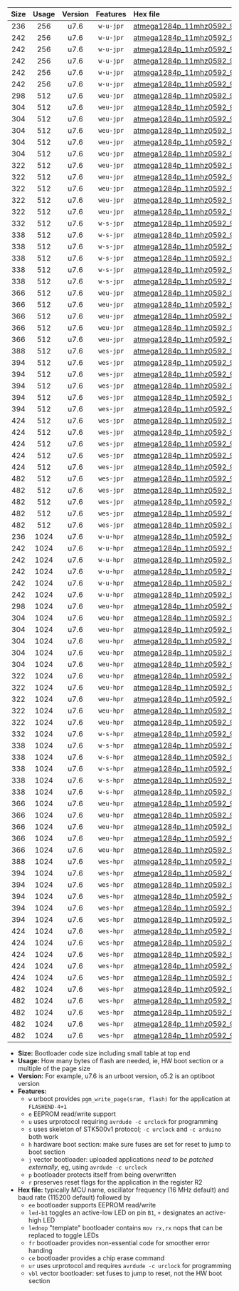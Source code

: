|Size|Usage|Version|Features|Hex file|
|:-:|:-:|:-:|:-:|:--|
|236|256|u7.6|`w-u-jpr`|[atmega1284p_11mhz0592_9600bps_ur_vbl.hex](https://raw.githubusercontent.com/stefanrueger/urboot/main/bootloaders/atmega1284p/fcpu_11mhz0592/9600_bps/atmega1284p_11mhz0592_9600bps_ur_vbl.hex)|
|242|256|u7.6|`w-u-jpr`|[atmega1284p_11mhz0592_9600bps_led+b5_ur_vbl.hex](https://raw.githubusercontent.com/stefanrueger/urboot/main/bootloaders/atmega1284p/fcpu_11mhz0592/9600_bps/atmega1284p_11mhz0592_9600bps_led+b5_ur_vbl.hex)|
|242|256|u7.6|`w-u-jpr`|[atmega1284p_11mhz0592_9600bps_led+b7_ur_vbl.hex](https://raw.githubusercontent.com/stefanrueger/urboot/main/bootloaders/atmega1284p/fcpu_11mhz0592/9600_bps/atmega1284p_11mhz0592_9600bps_led+b7_ur_vbl.hex)|
|242|256|u7.6|`w-u-jpr`|[atmega1284p_11mhz0592_9600bps_led+c7_ur_vbl.hex](https://raw.githubusercontent.com/stefanrueger/urboot/main/bootloaders/atmega1284p/fcpu_11mhz0592/9600_bps/atmega1284p_11mhz0592_9600bps_led+c7_ur_vbl.hex)|
|242|256|u7.6|`w-u-jpr`|[atmega1284p_11mhz0592_9600bps_led+d7_ur_vbl.hex](https://raw.githubusercontent.com/stefanrueger/urboot/main/bootloaders/atmega1284p/fcpu_11mhz0592/9600_bps/atmega1284p_11mhz0592_9600bps_led+d7_ur_vbl.hex)|
|242|256|u7.6|`w-u-jpr`|[atmega1284p_11mhz0592_9600bps_lednop_ur_vbl.hex](https://raw.githubusercontent.com/stefanrueger/urboot/main/bootloaders/atmega1284p/fcpu_11mhz0592/9600_bps/atmega1284p_11mhz0592_9600bps_lednop_ur_vbl.hex)|
|298|512|u7.6|`weu-jpr`|[atmega1284p_11mhz0592_9600bps_ee_ur_vbl.hex](https://raw.githubusercontent.com/stefanrueger/urboot/main/bootloaders/atmega1284p/fcpu_11mhz0592/9600_bps/atmega1284p_11mhz0592_9600bps_ee_ur_vbl.hex)|
|304|512|u7.6|`weu-jpr`|[atmega1284p_11mhz0592_9600bps_ee_led+b5_ur_vbl.hex](https://raw.githubusercontent.com/stefanrueger/urboot/main/bootloaders/atmega1284p/fcpu_11mhz0592/9600_bps/atmega1284p_11mhz0592_9600bps_ee_led+b5_ur_vbl.hex)|
|304|512|u7.6|`weu-jpr`|[atmega1284p_11mhz0592_9600bps_ee_led+b7_ur_vbl.hex](https://raw.githubusercontent.com/stefanrueger/urboot/main/bootloaders/atmega1284p/fcpu_11mhz0592/9600_bps/atmega1284p_11mhz0592_9600bps_ee_led+b7_ur_vbl.hex)|
|304|512|u7.6|`weu-jpr`|[atmega1284p_11mhz0592_9600bps_ee_led+c7_ur_vbl.hex](https://raw.githubusercontent.com/stefanrueger/urboot/main/bootloaders/atmega1284p/fcpu_11mhz0592/9600_bps/atmega1284p_11mhz0592_9600bps_ee_led+c7_ur_vbl.hex)|
|304|512|u7.6|`weu-jpr`|[atmega1284p_11mhz0592_9600bps_ee_led+d7_ur_vbl.hex](https://raw.githubusercontent.com/stefanrueger/urboot/main/bootloaders/atmega1284p/fcpu_11mhz0592/9600_bps/atmega1284p_11mhz0592_9600bps_ee_led+d7_ur_vbl.hex)|
|304|512|u7.6|`weu-jpr`|[atmega1284p_11mhz0592_9600bps_ee_lednop_ur_vbl.hex](https://raw.githubusercontent.com/stefanrueger/urboot/main/bootloaders/atmega1284p/fcpu_11mhz0592/9600_bps/atmega1284p_11mhz0592_9600bps_ee_lednop_ur_vbl.hex)|
|322|512|u7.6|`weu-jpr`|[atmega1284p_11mhz0592_9600bps_ee_led+b5_fr_ur_vbl.hex](https://raw.githubusercontent.com/stefanrueger/urboot/main/bootloaders/atmega1284p/fcpu_11mhz0592/9600_bps/atmega1284p_11mhz0592_9600bps_ee_led+b5_fr_ur_vbl.hex)|
|322|512|u7.6|`weu-jpr`|[atmega1284p_11mhz0592_9600bps_ee_led+b7_fr_ur_vbl.hex](https://raw.githubusercontent.com/stefanrueger/urboot/main/bootloaders/atmega1284p/fcpu_11mhz0592/9600_bps/atmega1284p_11mhz0592_9600bps_ee_led+b7_fr_ur_vbl.hex)|
|322|512|u7.6|`weu-jpr`|[atmega1284p_11mhz0592_9600bps_ee_led+c7_fr_ur_vbl.hex](https://raw.githubusercontent.com/stefanrueger/urboot/main/bootloaders/atmega1284p/fcpu_11mhz0592/9600_bps/atmega1284p_11mhz0592_9600bps_ee_led+c7_fr_ur_vbl.hex)|
|322|512|u7.6|`weu-jpr`|[atmega1284p_11mhz0592_9600bps_ee_led+d7_fr_ur_vbl.hex](https://raw.githubusercontent.com/stefanrueger/urboot/main/bootloaders/atmega1284p/fcpu_11mhz0592/9600_bps/atmega1284p_11mhz0592_9600bps_ee_led+d7_fr_ur_vbl.hex)|
|322|512|u7.6|`weu-jpr`|[atmega1284p_11mhz0592_9600bps_ee_lednop_fr_ur_vbl.hex](https://raw.githubusercontent.com/stefanrueger/urboot/main/bootloaders/atmega1284p/fcpu_11mhz0592/9600_bps/atmega1284p_11mhz0592_9600bps_ee_lednop_fr_ur_vbl.hex)|
|332|512|u7.6|`w-s-jpr`|[atmega1284p_11mhz0592_9600bps_vbl.hex](https://raw.githubusercontent.com/stefanrueger/urboot/main/bootloaders/atmega1284p/fcpu_11mhz0592/9600_bps/atmega1284p_11mhz0592_9600bps_vbl.hex)|
|338|512|u7.6|`w-s-jpr`|[atmega1284p_11mhz0592_9600bps_led+b5_vbl.hex](https://raw.githubusercontent.com/stefanrueger/urboot/main/bootloaders/atmega1284p/fcpu_11mhz0592/9600_bps/atmega1284p_11mhz0592_9600bps_led+b5_vbl.hex)|
|338|512|u7.6|`w-s-jpr`|[atmega1284p_11mhz0592_9600bps_led+b7_vbl.hex](https://raw.githubusercontent.com/stefanrueger/urboot/main/bootloaders/atmega1284p/fcpu_11mhz0592/9600_bps/atmega1284p_11mhz0592_9600bps_led+b7_vbl.hex)|
|338|512|u7.6|`w-s-jpr`|[atmega1284p_11mhz0592_9600bps_led+c7_vbl.hex](https://raw.githubusercontent.com/stefanrueger/urboot/main/bootloaders/atmega1284p/fcpu_11mhz0592/9600_bps/atmega1284p_11mhz0592_9600bps_led+c7_vbl.hex)|
|338|512|u7.6|`w-s-jpr`|[atmega1284p_11mhz0592_9600bps_led+d7_vbl.hex](https://raw.githubusercontent.com/stefanrueger/urboot/main/bootloaders/atmega1284p/fcpu_11mhz0592/9600_bps/atmega1284p_11mhz0592_9600bps_led+d7_vbl.hex)|
|338|512|u7.6|`w-s-jpr`|[atmega1284p_11mhz0592_9600bps_lednop_vbl.hex](https://raw.githubusercontent.com/stefanrueger/urboot/main/bootloaders/atmega1284p/fcpu_11mhz0592/9600_bps/atmega1284p_11mhz0592_9600bps_lednop_vbl.hex)|
|366|512|u7.6|`weu-jpr`|[atmega1284p_11mhz0592_9600bps_ee_led+b5_fr_ce_ur_vbl.hex](https://raw.githubusercontent.com/stefanrueger/urboot/main/bootloaders/atmega1284p/fcpu_11mhz0592/9600_bps/atmega1284p_11mhz0592_9600bps_ee_led+b5_fr_ce_ur_vbl.hex)|
|366|512|u7.6|`weu-jpr`|[atmega1284p_11mhz0592_9600bps_ee_led+b7_fr_ce_ur_vbl.hex](https://raw.githubusercontent.com/stefanrueger/urboot/main/bootloaders/atmega1284p/fcpu_11mhz0592/9600_bps/atmega1284p_11mhz0592_9600bps_ee_led+b7_fr_ce_ur_vbl.hex)|
|366|512|u7.6|`weu-jpr`|[atmega1284p_11mhz0592_9600bps_ee_led+c7_fr_ce_ur_vbl.hex](https://raw.githubusercontent.com/stefanrueger/urboot/main/bootloaders/atmega1284p/fcpu_11mhz0592/9600_bps/atmega1284p_11mhz0592_9600bps_ee_led+c7_fr_ce_ur_vbl.hex)|
|366|512|u7.6|`weu-jpr`|[atmega1284p_11mhz0592_9600bps_ee_led+d7_fr_ce_ur_vbl.hex](https://raw.githubusercontent.com/stefanrueger/urboot/main/bootloaders/atmega1284p/fcpu_11mhz0592/9600_bps/atmega1284p_11mhz0592_9600bps_ee_led+d7_fr_ce_ur_vbl.hex)|
|366|512|u7.6|`weu-jpr`|[atmega1284p_11mhz0592_9600bps_ee_lednop_fr_ce_ur_vbl.hex](https://raw.githubusercontent.com/stefanrueger/urboot/main/bootloaders/atmega1284p/fcpu_11mhz0592/9600_bps/atmega1284p_11mhz0592_9600bps_ee_lednop_fr_ce_ur_vbl.hex)|
|388|512|u7.6|`wes-jpr`|[atmega1284p_11mhz0592_9600bps_ee_vbl.hex](https://raw.githubusercontent.com/stefanrueger/urboot/main/bootloaders/atmega1284p/fcpu_11mhz0592/9600_bps/atmega1284p_11mhz0592_9600bps_ee_vbl.hex)|
|394|512|u7.6|`wes-jpr`|[atmega1284p_11mhz0592_9600bps_ee_led+b5_vbl.hex](https://raw.githubusercontent.com/stefanrueger/urboot/main/bootloaders/atmega1284p/fcpu_11mhz0592/9600_bps/atmega1284p_11mhz0592_9600bps_ee_led+b5_vbl.hex)|
|394|512|u7.6|`wes-jpr`|[atmega1284p_11mhz0592_9600bps_ee_led+b7_vbl.hex](https://raw.githubusercontent.com/stefanrueger/urboot/main/bootloaders/atmega1284p/fcpu_11mhz0592/9600_bps/atmega1284p_11mhz0592_9600bps_ee_led+b7_vbl.hex)|
|394|512|u7.6|`wes-jpr`|[atmega1284p_11mhz0592_9600bps_ee_led+c7_vbl.hex](https://raw.githubusercontent.com/stefanrueger/urboot/main/bootloaders/atmega1284p/fcpu_11mhz0592/9600_bps/atmega1284p_11mhz0592_9600bps_ee_led+c7_vbl.hex)|
|394|512|u7.6|`wes-jpr`|[atmega1284p_11mhz0592_9600bps_ee_led+d7_vbl.hex](https://raw.githubusercontent.com/stefanrueger/urboot/main/bootloaders/atmega1284p/fcpu_11mhz0592/9600_bps/atmega1284p_11mhz0592_9600bps_ee_led+d7_vbl.hex)|
|394|512|u7.6|`wes-jpr`|[atmega1284p_11mhz0592_9600bps_ee_lednop_vbl.hex](https://raw.githubusercontent.com/stefanrueger/urboot/main/bootloaders/atmega1284p/fcpu_11mhz0592/9600_bps/atmega1284p_11mhz0592_9600bps_ee_lednop_vbl.hex)|
|424|512|u7.6|`wes-jpr`|[atmega1284p_11mhz0592_9600bps_ee_led+b5_fr_vbl.hex](https://raw.githubusercontent.com/stefanrueger/urboot/main/bootloaders/atmega1284p/fcpu_11mhz0592/9600_bps/atmega1284p_11mhz0592_9600bps_ee_led+b5_fr_vbl.hex)|
|424|512|u7.6|`wes-jpr`|[atmega1284p_11mhz0592_9600bps_ee_led+b7_fr_vbl.hex](https://raw.githubusercontent.com/stefanrueger/urboot/main/bootloaders/atmega1284p/fcpu_11mhz0592/9600_bps/atmega1284p_11mhz0592_9600bps_ee_led+b7_fr_vbl.hex)|
|424|512|u7.6|`wes-jpr`|[atmega1284p_11mhz0592_9600bps_ee_led+c7_fr_vbl.hex](https://raw.githubusercontent.com/stefanrueger/urboot/main/bootloaders/atmega1284p/fcpu_11mhz0592/9600_bps/atmega1284p_11mhz0592_9600bps_ee_led+c7_fr_vbl.hex)|
|424|512|u7.6|`wes-jpr`|[atmega1284p_11mhz0592_9600bps_ee_led+d7_fr_vbl.hex](https://raw.githubusercontent.com/stefanrueger/urboot/main/bootloaders/atmega1284p/fcpu_11mhz0592/9600_bps/atmega1284p_11mhz0592_9600bps_ee_led+d7_fr_vbl.hex)|
|424|512|u7.6|`wes-jpr`|[atmega1284p_11mhz0592_9600bps_ee_lednop_fr_vbl.hex](https://raw.githubusercontent.com/stefanrueger/urboot/main/bootloaders/atmega1284p/fcpu_11mhz0592/9600_bps/atmega1284p_11mhz0592_9600bps_ee_lednop_fr_vbl.hex)|
|482|512|u7.6|`wes-jpr`|[atmega1284p_11mhz0592_9600bps_ee_led+b5_fr_ce_vbl.hex](https://raw.githubusercontent.com/stefanrueger/urboot/main/bootloaders/atmega1284p/fcpu_11mhz0592/9600_bps/atmega1284p_11mhz0592_9600bps_ee_led+b5_fr_ce_vbl.hex)|
|482|512|u7.6|`wes-jpr`|[atmega1284p_11mhz0592_9600bps_ee_led+b7_fr_ce_vbl.hex](https://raw.githubusercontent.com/stefanrueger/urboot/main/bootloaders/atmega1284p/fcpu_11mhz0592/9600_bps/atmega1284p_11mhz0592_9600bps_ee_led+b7_fr_ce_vbl.hex)|
|482|512|u7.6|`wes-jpr`|[atmega1284p_11mhz0592_9600bps_ee_led+c7_fr_ce_vbl.hex](https://raw.githubusercontent.com/stefanrueger/urboot/main/bootloaders/atmega1284p/fcpu_11mhz0592/9600_bps/atmega1284p_11mhz0592_9600bps_ee_led+c7_fr_ce_vbl.hex)|
|482|512|u7.6|`wes-jpr`|[atmega1284p_11mhz0592_9600bps_ee_led+d7_fr_ce_vbl.hex](https://raw.githubusercontent.com/stefanrueger/urboot/main/bootloaders/atmega1284p/fcpu_11mhz0592/9600_bps/atmega1284p_11mhz0592_9600bps_ee_led+d7_fr_ce_vbl.hex)|
|482|512|u7.6|`wes-jpr`|[atmega1284p_11mhz0592_9600bps_ee_lednop_fr_ce_vbl.hex](https://raw.githubusercontent.com/stefanrueger/urboot/main/bootloaders/atmega1284p/fcpu_11mhz0592/9600_bps/atmega1284p_11mhz0592_9600bps_ee_lednop_fr_ce_vbl.hex)|
|236|1024|u7.6|`w-u-hpr`|[atmega1284p_11mhz0592_9600bps_ur.hex](https://raw.githubusercontent.com/stefanrueger/urboot/main/bootloaders/atmega1284p/fcpu_11mhz0592/9600_bps/atmega1284p_11mhz0592_9600bps_ur.hex)|
|242|1024|u7.6|`w-u-hpr`|[atmega1284p_11mhz0592_9600bps_led+b5_ur.hex](https://raw.githubusercontent.com/stefanrueger/urboot/main/bootloaders/atmega1284p/fcpu_11mhz0592/9600_bps/atmega1284p_11mhz0592_9600bps_led+b5_ur.hex)|
|242|1024|u7.6|`w-u-hpr`|[atmega1284p_11mhz0592_9600bps_led+b7_ur.hex](https://raw.githubusercontent.com/stefanrueger/urboot/main/bootloaders/atmega1284p/fcpu_11mhz0592/9600_bps/atmega1284p_11mhz0592_9600bps_led+b7_ur.hex)|
|242|1024|u7.6|`w-u-hpr`|[atmega1284p_11mhz0592_9600bps_led+c7_ur.hex](https://raw.githubusercontent.com/stefanrueger/urboot/main/bootloaders/atmega1284p/fcpu_11mhz0592/9600_bps/atmega1284p_11mhz0592_9600bps_led+c7_ur.hex)|
|242|1024|u7.6|`w-u-hpr`|[atmega1284p_11mhz0592_9600bps_led+d7_ur.hex](https://raw.githubusercontent.com/stefanrueger/urboot/main/bootloaders/atmega1284p/fcpu_11mhz0592/9600_bps/atmega1284p_11mhz0592_9600bps_led+d7_ur.hex)|
|242|1024|u7.6|`w-u-hpr`|[atmega1284p_11mhz0592_9600bps_lednop_ur.hex](https://raw.githubusercontent.com/stefanrueger/urboot/main/bootloaders/atmega1284p/fcpu_11mhz0592/9600_bps/atmega1284p_11mhz0592_9600bps_lednop_ur.hex)|
|298|1024|u7.6|`weu-hpr`|[atmega1284p_11mhz0592_9600bps_ee_ur.hex](https://raw.githubusercontent.com/stefanrueger/urboot/main/bootloaders/atmega1284p/fcpu_11mhz0592/9600_bps/atmega1284p_11mhz0592_9600bps_ee_ur.hex)|
|304|1024|u7.6|`weu-hpr`|[atmega1284p_11mhz0592_9600bps_ee_led+b5_ur.hex](https://raw.githubusercontent.com/stefanrueger/urboot/main/bootloaders/atmega1284p/fcpu_11mhz0592/9600_bps/atmega1284p_11mhz0592_9600bps_ee_led+b5_ur.hex)|
|304|1024|u7.6|`weu-hpr`|[atmega1284p_11mhz0592_9600bps_ee_led+b7_ur.hex](https://raw.githubusercontent.com/stefanrueger/urboot/main/bootloaders/atmega1284p/fcpu_11mhz0592/9600_bps/atmega1284p_11mhz0592_9600bps_ee_led+b7_ur.hex)|
|304|1024|u7.6|`weu-hpr`|[atmega1284p_11mhz0592_9600bps_ee_led+c7_ur.hex](https://raw.githubusercontent.com/stefanrueger/urboot/main/bootloaders/atmega1284p/fcpu_11mhz0592/9600_bps/atmega1284p_11mhz0592_9600bps_ee_led+c7_ur.hex)|
|304|1024|u7.6|`weu-hpr`|[atmega1284p_11mhz0592_9600bps_ee_led+d7_ur.hex](https://raw.githubusercontent.com/stefanrueger/urboot/main/bootloaders/atmega1284p/fcpu_11mhz0592/9600_bps/atmega1284p_11mhz0592_9600bps_ee_led+d7_ur.hex)|
|304|1024|u7.6|`weu-hpr`|[atmega1284p_11mhz0592_9600bps_ee_lednop_ur.hex](https://raw.githubusercontent.com/stefanrueger/urboot/main/bootloaders/atmega1284p/fcpu_11mhz0592/9600_bps/atmega1284p_11mhz0592_9600bps_ee_lednop_ur.hex)|
|322|1024|u7.6|`weu-hpr`|[atmega1284p_11mhz0592_9600bps_ee_led+b5_fr_ur.hex](https://raw.githubusercontent.com/stefanrueger/urboot/main/bootloaders/atmega1284p/fcpu_11mhz0592/9600_bps/atmega1284p_11mhz0592_9600bps_ee_led+b5_fr_ur.hex)|
|322|1024|u7.6|`weu-hpr`|[atmega1284p_11mhz0592_9600bps_ee_led+b7_fr_ur.hex](https://raw.githubusercontent.com/stefanrueger/urboot/main/bootloaders/atmega1284p/fcpu_11mhz0592/9600_bps/atmega1284p_11mhz0592_9600bps_ee_led+b7_fr_ur.hex)|
|322|1024|u7.6|`weu-hpr`|[atmega1284p_11mhz0592_9600bps_ee_led+c7_fr_ur.hex](https://raw.githubusercontent.com/stefanrueger/urboot/main/bootloaders/atmega1284p/fcpu_11mhz0592/9600_bps/atmega1284p_11mhz0592_9600bps_ee_led+c7_fr_ur.hex)|
|322|1024|u7.6|`weu-hpr`|[atmega1284p_11mhz0592_9600bps_ee_led+d7_fr_ur.hex](https://raw.githubusercontent.com/stefanrueger/urboot/main/bootloaders/atmega1284p/fcpu_11mhz0592/9600_bps/atmega1284p_11mhz0592_9600bps_ee_led+d7_fr_ur.hex)|
|322|1024|u7.6|`weu-hpr`|[atmega1284p_11mhz0592_9600bps_ee_lednop_fr_ur.hex](https://raw.githubusercontent.com/stefanrueger/urboot/main/bootloaders/atmega1284p/fcpu_11mhz0592/9600_bps/atmega1284p_11mhz0592_9600bps_ee_lednop_fr_ur.hex)|
|332|1024|u7.6|`w-s-hpr`|[atmega1284p_11mhz0592_9600bps.hex](https://raw.githubusercontent.com/stefanrueger/urboot/main/bootloaders/atmega1284p/fcpu_11mhz0592/9600_bps/atmega1284p_11mhz0592_9600bps.hex)|
|338|1024|u7.6|`w-s-hpr`|[atmega1284p_11mhz0592_9600bps_led+b5.hex](https://raw.githubusercontent.com/stefanrueger/urboot/main/bootloaders/atmega1284p/fcpu_11mhz0592/9600_bps/atmega1284p_11mhz0592_9600bps_led+b5.hex)|
|338|1024|u7.6|`w-s-hpr`|[atmega1284p_11mhz0592_9600bps_led+b7.hex](https://raw.githubusercontent.com/stefanrueger/urboot/main/bootloaders/atmega1284p/fcpu_11mhz0592/9600_bps/atmega1284p_11mhz0592_9600bps_led+b7.hex)|
|338|1024|u7.6|`w-s-hpr`|[atmega1284p_11mhz0592_9600bps_led+c7.hex](https://raw.githubusercontent.com/stefanrueger/urboot/main/bootloaders/atmega1284p/fcpu_11mhz0592/9600_bps/atmega1284p_11mhz0592_9600bps_led+c7.hex)|
|338|1024|u7.6|`w-s-hpr`|[atmega1284p_11mhz0592_9600bps_led+d7.hex](https://raw.githubusercontent.com/stefanrueger/urboot/main/bootloaders/atmega1284p/fcpu_11mhz0592/9600_bps/atmega1284p_11mhz0592_9600bps_led+d7.hex)|
|338|1024|u7.6|`w-s-hpr`|[atmega1284p_11mhz0592_9600bps_lednop.hex](https://raw.githubusercontent.com/stefanrueger/urboot/main/bootloaders/atmega1284p/fcpu_11mhz0592/9600_bps/atmega1284p_11mhz0592_9600bps_lednop.hex)|
|366|1024|u7.6|`weu-hpr`|[atmega1284p_11mhz0592_9600bps_ee_led+b5_fr_ce_ur.hex](https://raw.githubusercontent.com/stefanrueger/urboot/main/bootloaders/atmega1284p/fcpu_11mhz0592/9600_bps/atmega1284p_11mhz0592_9600bps_ee_led+b5_fr_ce_ur.hex)|
|366|1024|u7.6|`weu-hpr`|[atmega1284p_11mhz0592_9600bps_ee_led+b7_fr_ce_ur.hex](https://raw.githubusercontent.com/stefanrueger/urboot/main/bootloaders/atmega1284p/fcpu_11mhz0592/9600_bps/atmega1284p_11mhz0592_9600bps_ee_led+b7_fr_ce_ur.hex)|
|366|1024|u7.6|`weu-hpr`|[atmega1284p_11mhz0592_9600bps_ee_led+c7_fr_ce_ur.hex](https://raw.githubusercontent.com/stefanrueger/urboot/main/bootloaders/atmega1284p/fcpu_11mhz0592/9600_bps/atmega1284p_11mhz0592_9600bps_ee_led+c7_fr_ce_ur.hex)|
|366|1024|u7.6|`weu-hpr`|[atmega1284p_11mhz0592_9600bps_ee_led+d7_fr_ce_ur.hex](https://raw.githubusercontent.com/stefanrueger/urboot/main/bootloaders/atmega1284p/fcpu_11mhz0592/9600_bps/atmega1284p_11mhz0592_9600bps_ee_led+d7_fr_ce_ur.hex)|
|366|1024|u7.6|`weu-hpr`|[atmega1284p_11mhz0592_9600bps_ee_lednop_fr_ce_ur.hex](https://raw.githubusercontent.com/stefanrueger/urboot/main/bootloaders/atmega1284p/fcpu_11mhz0592/9600_bps/atmega1284p_11mhz0592_9600bps_ee_lednop_fr_ce_ur.hex)|
|388|1024|u7.6|`wes-hpr`|[atmega1284p_11mhz0592_9600bps_ee.hex](https://raw.githubusercontent.com/stefanrueger/urboot/main/bootloaders/atmega1284p/fcpu_11mhz0592/9600_bps/atmega1284p_11mhz0592_9600bps_ee.hex)|
|394|1024|u7.6|`wes-hpr`|[atmega1284p_11mhz0592_9600bps_ee_led+b5.hex](https://raw.githubusercontent.com/stefanrueger/urboot/main/bootloaders/atmega1284p/fcpu_11mhz0592/9600_bps/atmega1284p_11mhz0592_9600bps_ee_led+b5.hex)|
|394|1024|u7.6|`wes-hpr`|[atmega1284p_11mhz0592_9600bps_ee_led+b7.hex](https://raw.githubusercontent.com/stefanrueger/urboot/main/bootloaders/atmega1284p/fcpu_11mhz0592/9600_bps/atmega1284p_11mhz0592_9600bps_ee_led+b7.hex)|
|394|1024|u7.6|`wes-hpr`|[atmega1284p_11mhz0592_9600bps_ee_led+c7.hex](https://raw.githubusercontent.com/stefanrueger/urboot/main/bootloaders/atmega1284p/fcpu_11mhz0592/9600_bps/atmega1284p_11mhz0592_9600bps_ee_led+c7.hex)|
|394|1024|u7.6|`wes-hpr`|[atmega1284p_11mhz0592_9600bps_ee_led+d7.hex](https://raw.githubusercontent.com/stefanrueger/urboot/main/bootloaders/atmega1284p/fcpu_11mhz0592/9600_bps/atmega1284p_11mhz0592_9600bps_ee_led+d7.hex)|
|394|1024|u7.6|`wes-hpr`|[atmega1284p_11mhz0592_9600bps_ee_lednop.hex](https://raw.githubusercontent.com/stefanrueger/urboot/main/bootloaders/atmega1284p/fcpu_11mhz0592/9600_bps/atmega1284p_11mhz0592_9600bps_ee_lednop.hex)|
|424|1024|u7.6|`wes-hpr`|[atmega1284p_11mhz0592_9600bps_ee_led+b5_fr.hex](https://raw.githubusercontent.com/stefanrueger/urboot/main/bootloaders/atmega1284p/fcpu_11mhz0592/9600_bps/atmega1284p_11mhz0592_9600bps_ee_led+b5_fr.hex)|
|424|1024|u7.6|`wes-hpr`|[atmega1284p_11mhz0592_9600bps_ee_led+b7_fr.hex](https://raw.githubusercontent.com/stefanrueger/urboot/main/bootloaders/atmega1284p/fcpu_11mhz0592/9600_bps/atmega1284p_11mhz0592_9600bps_ee_led+b7_fr.hex)|
|424|1024|u7.6|`wes-hpr`|[atmega1284p_11mhz0592_9600bps_ee_led+c7_fr.hex](https://raw.githubusercontent.com/stefanrueger/urboot/main/bootloaders/atmega1284p/fcpu_11mhz0592/9600_bps/atmega1284p_11mhz0592_9600bps_ee_led+c7_fr.hex)|
|424|1024|u7.6|`wes-hpr`|[atmega1284p_11mhz0592_9600bps_ee_led+d7_fr.hex](https://raw.githubusercontent.com/stefanrueger/urboot/main/bootloaders/atmega1284p/fcpu_11mhz0592/9600_bps/atmega1284p_11mhz0592_9600bps_ee_led+d7_fr.hex)|
|424|1024|u7.6|`wes-hpr`|[atmega1284p_11mhz0592_9600bps_ee_lednop_fr.hex](https://raw.githubusercontent.com/stefanrueger/urboot/main/bootloaders/atmega1284p/fcpu_11mhz0592/9600_bps/atmega1284p_11mhz0592_9600bps_ee_lednop_fr.hex)|
|482|1024|u7.6|`wes-hpr`|[atmega1284p_11mhz0592_9600bps_ee_led+b5_fr_ce.hex](https://raw.githubusercontent.com/stefanrueger/urboot/main/bootloaders/atmega1284p/fcpu_11mhz0592/9600_bps/atmega1284p_11mhz0592_9600bps_ee_led+b5_fr_ce.hex)|
|482|1024|u7.6|`wes-hpr`|[atmega1284p_11mhz0592_9600bps_ee_led+b7_fr_ce.hex](https://raw.githubusercontent.com/stefanrueger/urboot/main/bootloaders/atmega1284p/fcpu_11mhz0592/9600_bps/atmega1284p_11mhz0592_9600bps_ee_led+b7_fr_ce.hex)|
|482|1024|u7.6|`wes-hpr`|[atmega1284p_11mhz0592_9600bps_ee_led+c7_fr_ce.hex](https://raw.githubusercontent.com/stefanrueger/urboot/main/bootloaders/atmega1284p/fcpu_11mhz0592/9600_bps/atmega1284p_11mhz0592_9600bps_ee_led+c7_fr_ce.hex)|
|482|1024|u7.6|`wes-hpr`|[atmega1284p_11mhz0592_9600bps_ee_led+d7_fr_ce.hex](https://raw.githubusercontent.com/stefanrueger/urboot/main/bootloaders/atmega1284p/fcpu_11mhz0592/9600_bps/atmega1284p_11mhz0592_9600bps_ee_led+d7_fr_ce.hex)|
|482|1024|u7.6|`wes-hpr`|[atmega1284p_11mhz0592_9600bps_ee_lednop_fr_ce.hex](https://raw.githubusercontent.com/stefanrueger/urboot/main/bootloaders/atmega1284p/fcpu_11mhz0592/9600_bps/atmega1284p_11mhz0592_9600bps_ee_lednop_fr_ce.hex)|

- **Size:** Bootloader code size including small table at top end
- **Usage:** How many bytes of flash are needed, ie, HW boot section or a multiple of the page size
- **Version:** For example, u7.6 is an urboot version, o5.2 is an optiboot version
- **Features:**
  + `w` urboot provides `pgm_write_page(sram, flash)` for the application at `FLASHEND-4+1`
  + `e` EEPROM read/write support
  + `u` uses urprotocol requiring `avrdude -c urclock` for programming
  + `s` uses skeleton of STK500v1 protocol; `-c urclock` and `-c arduino` both work
  + `h` hardware boot section: make sure fuses are set for reset to jump to boot section
  + `j` vector bootloader: uploaded applications *need to be patched externally*, eg, using `avrdude -c urclock`
  + `p` bootloader protects itself from being overwritten
  + `r` preserves reset flags for the application in the register R2
- **Hex file:** typically MCU name, oscillator frequency (16 MHz default) and baud rate (115200 default) followed by
  + `ee` bootloader supports EEPROM read/write
  + `led-b1` toggles an active-low LED on pin `B1`, `+` designates an active-high LED
  + `lednop` "template" bootloader contains `mov rx,rx` nops that can be replaced to toggle LEDs
  + `fr` bootloader provides non-essential code for smoother error handing
  + `ce` bootloader provides a chip erase command
  + `ur` uses urprotocol and requires `avrdude -c urclock` for programming
  + `vbl` vector bootloader: set fuses to jump to reset, not the HW boot section
